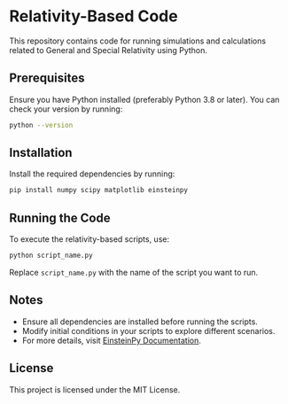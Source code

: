 # Relativity-Based Code

This repository contains code for running simulations and calculations related to General and Special Relativity using Python.

## Prerequisites
Ensure you have Python installed (preferably Python 3.8 or later). You can check your version by running:

```sh
python --version
```

## Installation

Install the required dependencies by running:

```sh
pip install numpy scipy matplotlib einsteinpy
```

## Running the Code
To execute the relativity-based scripts, use:

```sh
python script_name.py
```
Replace `script_name.py` with the name of the script you want to run.

## Notes
- Ensure all dependencies are installed before running the scripts.
- Modify initial conditions in your scripts to explore different scenarios.
- For more details, visit [EinsteinPy Documentation](https://docs.einsteinpy.org/).

## License
This project is licensed under the MIT License.
